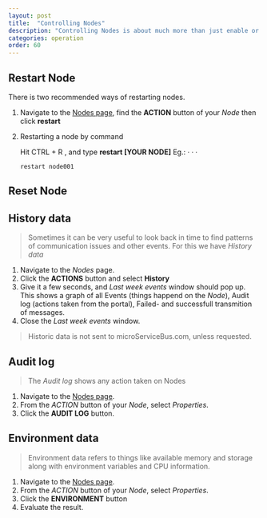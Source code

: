 ```yaml
---
layout: post
title:  "Controlling Nodes"
description: "Controlling Nodes is about much more than just enable or disable them. Learn more about how to Reset, Restart, Wipe, Move and Transfer your Nodes."
categories: operation
order: 60
---
```


## Restart Node

There is two recommended ways of restarting nodes.

1. Navigate to the [Nodes page](https://microservicebus.com/Nodes), find the **ACTION** button of your *Node* then click **restart**

2. Restarting a node by command

    Hit CTRL + R , and type **restart [YOUR NODE]** Eg.: · · ·

    ``` restart node001 ``` 

## Reset Node









## History data
>Sometimes it can be very useful to look back in time to find patterns of communication issues and other events. For this we have *History data*

1. Navigate to the *Nodes* page.
2. Click the **ACTIONS** button and select **History**
3. Give it a few seconds, and *Last week events* window should pop up. This shows a graph of all Events (things happend on the *Node*), Audit log (actions taken from the portal), Failed- and successfull transmition of messages.
4. Close the *Last week events* window.

>Historic data is not sent to microServiceBus.com, unless requested.

## Audit log
>The *Audit log* shows any action taken on Nodes

1. Navigate to the [Nodes page](https://microservicebus.com/Nodes).
2. From the *ACTION* button of your *Node*, select *Properties*.
3. Click the **AUDIT LOG** button.

## Environment data
> Environment data refers to things like available memory and storage along with environment variables and CPU information.
1. Navigate to the [Nodes page](https://microservicebus.com/Nodes).
2. From the *ACTION* button of your *Node*, select *Properties*.
3. Click the **ENVIRONMENT** button
4. Evaluate the result.